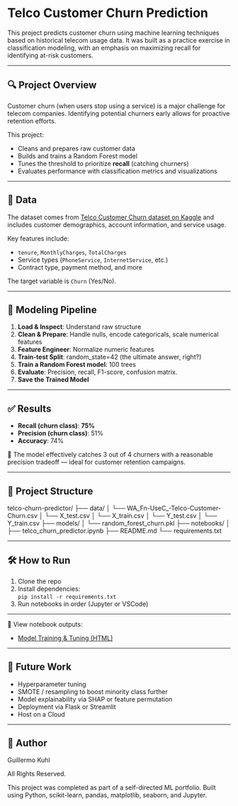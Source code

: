 # Telco Customer Churn Prediction

This project predicts customer churn using machine learning techniques based on historical telecom usage data. It was built as a practice exercise in classification modeling, with an emphasis on maximizing recall for identifying at-risk customers.

---

## 🔍 Project Overview

Customer churn (when users stop using a service) is a major challenge for telecom companies. Identifying potential churners early allows for proactive retention efforts.

This project:
- Cleans and prepares raw customer data
- Builds and trains a Random Forest model
- Tunes the threshold to prioritize **recall** (catching churners)
- Evaluates performance with classification metrics and visualizations

---

## 📁 Data

The dataset comes from [Telco Customer Churn dataset on Kaggle](https://www.kaggle.com/datasets/blastchar/telco-customer-churn/) and includes customer demographics, account information, and service usage.

Key features include:
- `tenure`, `MonthlyCharges`, `TotalCharges`
- Service types (`PhoneService`, `InternetService`, etc.)
- Contract type, payment method, and more

The target variable is `Churn` (Yes/No).

---

## 🧪 Modeling Pipeline

1. **Load & Inspect**: Understand raw structure
2. **Clean & Prepare**: Handle nulls, encode categoricals, scale numerical features
3. **Feature Engineer**: Normalize numeric features
4. **Train-test Split**: random_state=42 (the ultimate answer, right?)
5. **Train a Random Forest model**: 100 trees
6. **Evaluate**: Precision, recall, F1-score, confusion matrix.
7. **Save the Trained Model**



---

## ✅ Results

- **Recall (churn class)**: **75%**  
- **Precision (churn class)**: 51%  
- **Accuracy**: 74%

🎯 The model effectively catches 3 out of 4 churners with a reasonable precision tradeoff — ideal for customer retention campaigns.

---

## 📂 Project Structure

telco-churn-predictor/
├── data/
│ └── WA_Fn-UseC_-Telco-Customer-Churn.csv
│ └── X_test.csv
│ └── X_train.csv
│ └── Y_test.csv
│ └── Y_train.csv
├── models/
│ └── random_forest_churn.pkl
├── notebooks/
│ ├── telco_churn_predictor.ipynb
├── README.md
└── requirements.txt


---

## 🛠 How to Run

1. Clone the repo
2. Install dependencies:  
   `pip install -r requirements.txt`
3. Run notebooks in order (Jupyter or VSCode)

---

📄 View notebook outputs:
- [Model Training & Tuning (HTML)](notebooks/html_exports/telco_churn_predictor.html)

---

## 🚀 Future Work

- Hyperparameter tuning
- SMOTE / resampling to boost minority class further
- Model explainability via SHAP or feature permutation
- Deployment via Flask or Streamlit
- Host on a Cloud

---

## 📌 Author

Guillermo Kuhl

All Rights Reserved.

This project was completed as part of a self-directed ML portfolio. Built using Python, scikit-learn, pandas, matplotlib, seaborn, and Jupyter.


